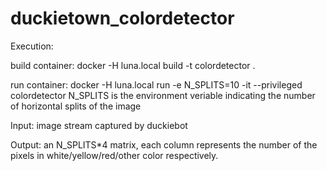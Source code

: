 # duckietown_colordetector

Execution:

build container:
docker -H luna.local build -t colordetector .  

run container:
docker -H luna.local run -e N_SPLITS=10 -it --privileged colordetector
N_SPLITS is the environment veriable indicating the number of horizontal splits of the image


Input:
image stream captured by duckiebot

Output:
an N_SPLITS*4 matrix, each column represents the number of the pixels in white/yellow/red/other color respectively.
